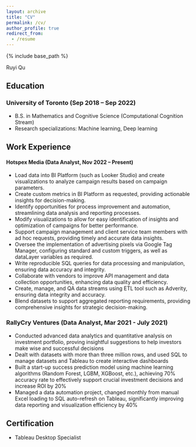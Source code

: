 ```yaml
---
layout: archive
title: "CV"
permalink: /cv/
author_profile: true
redirect_from:
  - /resume
---
```


{% include base_path %}

<span class="name">Ruyi Qu</span>

## Education

### University of Toronto (Sep 2018 – Sep 2022)  

- B.S. in Mathematics and Cognitive Science (Computational Cognition Stream)
- Research specializations: Machine learning, Deep learning

## Work Experience

#### Hotspex Media (Data Analyst, Nov 2022 – Present) 

- Load data into BI Platform (such as Looker Studio) and create visualizations to analyze campaign results based on campaign parameters.
- Create custom metrics in BI Platform as requested, providing actionable insights for decision-making.
- Identify opportunities for process improvement and automation, streamlining data analysis and reporting processes.
- Modify visualizations to allow for easy identification of insights and optimization of campaigns for better performance.
- Support campaign management and client service team members with ad hoc requests, providing timely and accurate data insights.
- Oversee the implementation of advertising pixels via Google Tag Manager, configuring standard and custom triggers, as well as dataLayer variables as required.
- Write reproducible SQL queries for data processing and manipulation, ensuring data accuracy and integrity.
- Collaborate with vendors to improve API management and data collection opportunities, enhancing data quality and efficiency.
- Create, manage, and QA data streams using ETL tool such as Adverity, ensuring data integrity and accuracy.
- Blend datasets to support aggregated reporting requirements, providing comprehensive insights for strategic decision-making.


### RallyCry Ventures (Data Analyst, Mar 2021 - July 2021)  
- Conducted advanced data analytics and quantitative analysis on investment portfolio, proving insightful suggestions to help investors make wise and successful decisions
- Dealt with datasets with more than three million rows, and used SQL to manage datasets and Tableau to create interactive dashboards
- Built a start-up success prediction model using machine learning algorithms (Random Forest, LGBM, XGBoost, etc.), achieving 70% accuracy rate to effectively support crucial investment decisions and increase ROI by 20%
- Managed a data automation project, changed monthly from manual Excel loading to SQL auto-refresh on Tableau, significantly improving data reporting and visualization efficiency by 40%


## Certification

* Tableau Desktop Specialist


